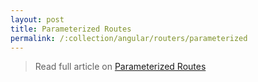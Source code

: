 ```yaml
---
layout: post
title: Parameterized Routes
permalink: /:collection/angular/routers/parameterized
---
```


> Read full article on [Parameterized Routes](https://codecraft.tv/courses/angular/routing/parameterised-routes/)

